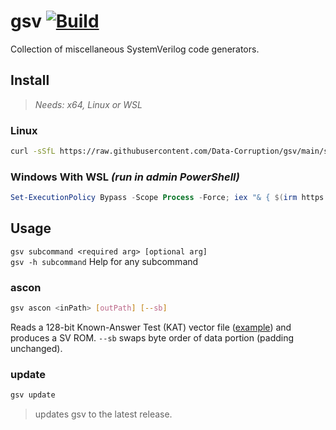 # gsv [![Build](https://github.com/Data-Corruption/gsv/actions/workflows/build.yml/badge.svg)](https://github.com/Data-Corruption/gsv/actions/workflows/build.yml)

Collection of miscellaneous SystemVerilog code generators.

## Install

> _Needs: x64, Linux or WSL_

### Linux

```sh
curl -sSfL https://raw.githubusercontent.com/Data-Corruption/gsv/main/scripts/install.sh | bash
```

### Windows With WSL _(run in admin PowerShell)_

```powershell
Set-ExecutionPolicy Bypass -Scope Process -Force; iex "& { $(irm https://raw.githubusercontent.com/Data-Corruption/gsv/main/scripts/install.ps1) }"
```

## Usage

`gsv subcommand <required arg> [optional arg]`  
`gsv -h subcommand` Help for any subcommand

### ascon

```sh
gsv ascon <inPath> [outPath] [--sb]
```

Reads a 128-bit Known-Answer Test (KAT) vector file ([example](https://github.com/ascon/ascon-c/blob/main/crypto_aead/asconaead128/LWC_AEAD_KAT_128_128.txt)) and produces a SV ROM.
`--sb` swaps byte order of data portion (padding unchanged).

### update

```sh
gsv update
```
> updates gsv to the latest release.
